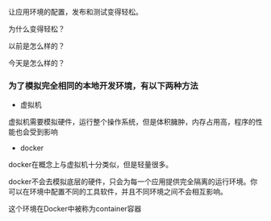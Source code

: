 

让应用环境的配置，发布和测试变得轻松。

为什么变得轻松？

以前是怎么样的？

今天是怎么样的？


### 为了模拟完全相同的本地开发环境，有以下两种方法

- 虚拟机

虚拟机需要模拟硬件，运行整个操作系统，但是体积臃肿，内存占用高，程序的性能也会受到影响

- docker

docker在概念上与虚拟机十分类似，但是轻量很多。

docker不会去模拟底层的硬件，只会为每一个应用提供完全隔离的运行环境。你可以在环境中配置不同的工具软件，并且不同环境之间不会相互影响。

这个环境在Docker中被称为container容器




















